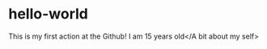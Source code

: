 # hello-world
This is my first action at the Github!
<A bit about my self>I am 15 years old</A bit about my self>
